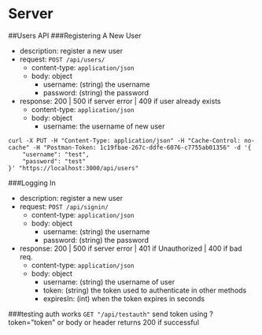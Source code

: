 # Server
##Users API
###Registering A New User
- description: register a new user
- request: `POST /api/users/`
  - content-type: `application/json`
  - body: object
    - username: (string) the username
    - password: (string) the password
- response: 200 | 500 if server error | 409 if user already exists
  - content-type: `application/json`
  - body: object
    - username: the username of new user

```
curl -X PUT -H "Content-Type: application/json" -H "Cache-Control: no-cache" -H "Postman-Token: 1c19fbae-267c-ddfe-6076-c7755ab01356" -d '{
	"username": "test",
	"password": "test"
}' "https://localhost:3000/api/users"
```

###Logging In
- description: register a new user
- request: `POST /api/signin/`
  - content-type: `application/json`
  - body: object
    - username: (string) the username
    - password: (string) the password
- response: 200 | 500 if server error | 401 if Unauthorized | 400 if bad req.
  - content-type: `application/json`
  - body: object
    - username: (string) the username of user
    - token: (string) the token used to authenticate in other methods
    - expiresIn: (int) when the token expires in seconds

###testing auth works
``GET "/api/testauth"``
send token using ?token="token" or body or header
returns 200 if successful
